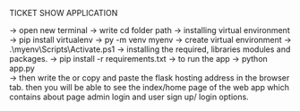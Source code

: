 TICKET SHOW APPLICATION

-> open new terminal
-> write cd folder path
-> installing virtual environment
    -> pip install virtualenv
    -> py -m venv myenv 
-> create virtual environment
    -> .\myenv\Scripts\Activate.ps1
-> installing the required, libraries modules and packages.
    -> pip install -r requirements.txt
-> to run the app 
    -> python app.py   
    -> then write the or copy and paste the flask hosting address in the browser tab.
then you will be able to see the index/home page of the web app which contains about page admin login and user sign up/ login options.